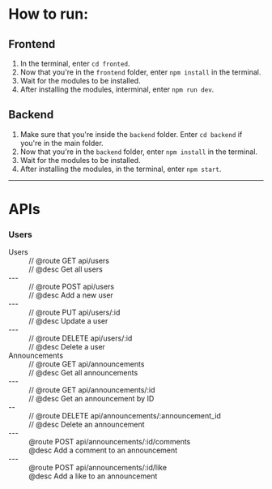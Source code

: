 # How to run:
## Frontend
1. In the terminal, enter `cd fronted`.
2. Now that you're in the `frontend` folder, enter `npm install` in the terminal.
3. Wait for the modules to be installed.
4. After installing the modules, interminal, enter `npm run dev`.

## Backend
1. Make sure that you're inside the `backend` folder. Enter `cd backend` if you're in the main folder.
2. Now that you're in the `backend` folder, enter `npm install` in the terminal.
3. Wait for the modules to be installed.
4. After installing the modules, in the terminal, enter `npm start`.

---

# APIs
### Users
<dl>
  <dt>Users</dt>
  <dd>// @route   GET api/users</dd>
  <dd>// @desc    Get all users</dd>
  ---
  <dd>// @route   POST api/users</dd>
  <dd>// @desc    Add a new user</dd>
  ---
  <dd>// @route   PUT api/users/:id</dd>
  <dd>// @desc    Update a user</dd>
  ---
  <dd>// @route   DELETE api/users/:id</dd>
  <dd>// @desc    Delete a user</dd>

<dt>Announcements</dt>
<dd>// @route   GET api/announcements</dd>
  <dd>// @desc    Get all announcements</dd>
  ---
  <dd>// @route GET api/announcements/:id</dd>
  <dd>// @desc Get an announcement by ID</dd>
  --
  <dd>// @route DELETE api/announcements/:announcement_id</dd>
  <dd>// @desc Delete an announcement</dd>
  ---
  <dd>@route POST api/announcements/:id/comments</dd>
  <dd>@desc Add a comment to an announcement</dd>
  ---
  <dd>@route POST api/announcements/:id/like</dd>
  <dd>@desc Add a like to an announcement</dd>
</dl>
